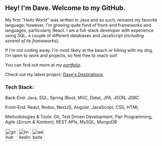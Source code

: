 ## Hey! I'm Dave. Welcome to my GitHub.

My first _"Hello World"_ was written in Java and as such, remains my favorite language; however, I'm growing quite fond of front-end frameworks and languages, particularly React. I am a full-stack developer with experience using SQL, a couple of different databases and JavaScript (_including several of its frameworks_). 

If I'm not coding away, I'm most likely at the beach or hiking with my dog. I’m open to work and projects, so feel free to reach out!

You can find out more at my [_portfolio_](https://dave-estrada.com/).

Check out my latest project: [Dave's Destinations](https://daves-destinations.vercel.app/).

### Tech Stack:

Back-End:
Java, SQL, Spring (Boot, MVC, Data), JPA, JSON, JDBC

Front-End: 
React, Redux, NextJS, Angular, JavaScript, CSS, HTML

Methodologies & Tools:
Git, Test Driven Development, Pair Programming, Agile (_Scrum & Kanban_), REST APIs, MySQL, MongoDB


[<img src='https://cdn.jsdelivr.net/npm/simple-icons@3.0.1/icons/github.svg' alt='github' height='40'>](https://github.com/David-EstradaSD) [<img src='https://cdn.jsdelivr.net/npm/simple-icons@3.0.1/icons/linkedin.svg' alt='linkedin' height='40'>](https://www.linkedin.com/in/https://www.linkedin.com/in/dave-estrada//)  [<img src='https://cdn.jsdelivr.net/npm/simple-icons@3.0.1/icons/icloud.svg' alt='website' height='40'>](https://dave-estrada.com/)  
<!-- 
[![David's GitHub stats](https://github-readme-stats.vercel.app/api?username=David-EstradaSD&theme=tokyonight&show_icons=true)](https://github.com/David-EstradaSD/github-readme-stats) -->

